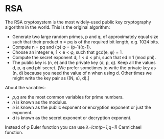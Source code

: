 # RSA

The RSA cryptosystem is the most widely-used public key cryptography algorithm in the world. This is the original algorithm:

- Generate two large random primes, p and q, of approximately equal size such that their product n = pq is of the required bit length, e.g. 1024 bits.
- Compute n = pq and (φ) φ = (p-1)(q-1).
- Choose an integer e, 1 < e < φ, such that gcd(e, φ) = 1.
- Compute the secret exponent d, 1 < d < phi, such that ed ≡ 1 (mod phi).
- The public key is (n, e) and the private key (d, p, q). Keep all the values d, p, q and phi secret. [We prefer sometimes to write the private key as (n, d) because you need the value of n when using d. Other times we might write the key pair as ((N, e), d).]

About the variables:

- *p,q* are the most common variables for prime numbers.
- *n* is known as the modulus.
- *e* is known as the public exponent or encryption exponent or just the exponent.
- *d* is known as the secret exponent or decryption exponent.

Instead of *φ* Euler function you can use *λ=lcm(p−1,q−1)* Carmichael function.
